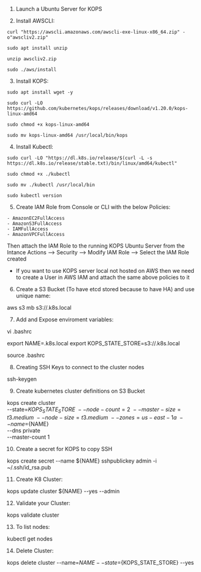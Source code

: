 1. Launch a Ubuntu Server for KOPS

2. Install AWSCLI:
```
curl "https://awscli.amazonaws.com/awscli-exe-linux-x86_64.zip" -o"awscliv2.zip"

sudo apt install unzip

unzip awscliv2.zip

sudo ./aws/install
```

3. Install KOPS:
```
sudo apt install wget -y

sudo curl -LO https://github.com/kubernetes/kops/releases/download/v1.20.0/kops-linux-amd64

sudo chmod +x kops-linux-amd64

sudo mv kops-linux-amd64 /usr/local/bin/kops
```

4. Install Kubectl:
```
sudo curl -LO "https://dl.k8s.io/release/$(curl -L -s https://dl.k8s.io/release/stable.txt)/bin/linux/amd64/kubectl"

sudo chmod +x ./kubectl

sudo mv ./kubectl /usr/local/bin

sudo kubectl version
```

5. Create IAM Role from Console or CLI with the below Policies:
```
- AmazonEC2FullAccess
- AmazonS3FullAccess
- IAMFullAccess
- AmazonVPCFullAccess
```
Then attach the IAM Role to the running KOPS Ubuntu Server from the Intance Actions --> Security --> Modify IAM Role --> Select the IAM Role created

* If you want to use KOPS server local not hosted on AWS then we need to create a User in AWS IAM and attach the same above policies to it 


6. Create a S3 Bucket (To have etcd stored because to have HA) and use unique name:

aws s3 mb s3://<bucket-name>.k8s.local


7. Add and Expose enviroment variables:

vi .bashrc

export NAME=<cluster-name>.k8s.local
export KOPS_STATE_STORE=s3://<bucket-name>.k8s.local

source .bashrc


8. Creating SSH Keys to connect to the cluster nodes

ssh-keygen


9. Create kubernetes cluster definitions on S3 Bucket

kops create cluster \
--state=${KOPS_STATE_STORE} \
--node-count=2 \
--master-size=t3.medium \
--node-size=t3.medium \
--zones=us-east-1a \
--name=${NAME} \
--dns private \
--master-count 1

10. Create a secret for KOPS to copy SSH

kops create secret --name ${NAME} sshpublickey admin -i ~/.ssh/id_rsa.pub


11. Create K8 Cluster:

kops update cluster ${NAME} --yes --admin


12. Validate your Cluster:

kops validate cluster


13. To list nodes:

kubectl get nodes


14. Delete Cluster:

kops delete cluster --name=${NAME} --state=${KOPS_STATE_STORE} --yes








